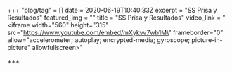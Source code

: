 +++
"blog/tag" = []
date = 2020-06-19T10:40:33Z
excerpt = "SS Prisa y Resultados"
featured_img = ""
title = "SS Prisa y Resultados"
video_link = "<iframe width=\"560\" height=\"315\" src=\"https://www.youtube.com/embed/mXykvv7wb1M\" frameborder=\"0\" allow=\"accelerometer; autoplay; encrypted-media; gyroscope; picture-in-picture\" allowfullscreen></iframe>"

+++
